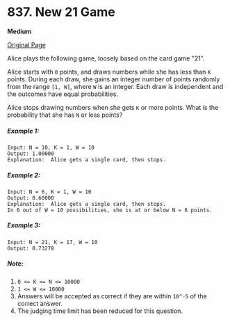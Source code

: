 # 837. New 21 Game

**Medium**

[Original Page](https://leetcode.com/problems/new-21-game/)

Alice plays the following game, loosely based on the card game "21".

Alice starts with `0` points, and draws numbers while she has less than `K` points.  During each draw, she gains an integer number of points randomly from the range `[1, W]`, where `W` is an integer.  Each draw is independent and the outcomes have equal probabilities.

Alice stops drawing numbers when she gets `K` or more points.  What is the probability that she has `N` or less points?

##### Example 1:
```
Input: N = 10, K = 1, W = 10
Output: 1.00000
Explanation:  Alice gets a single card, then stops.
```

##### Example 2:
```
Input: N = 6, K = 1, W = 10
Output: 0.60000
Explanation:  Alice gets a single card, then stops.
In 6 out of W = 10 possibilities, she is at or below N = 6 points.
```

##### Example 3:
```
Input: N = 21, K = 17, W = 10
Output: 0.73278
```

##### Note:
1. `0 <= K <= N <= 10000`
2. `1 <= W <= 10000`
3. Answers will be accepted as correct if they are within `10^-5` of the correct answer.
4. The judging time limit has been reduced for this question.
